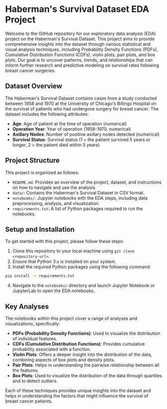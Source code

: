 # Haberman's Survival Dataset EDA Project

Welcome to the GitHub repository for our exploratory data analysis (EDA) project on the Haberman's Survival Dataset. This project aims to provide comprehensive insights into the dataset through various statistical and visual analysis techniques, including Probability Density Functions (PDFs), Cumulative Distribution Functions (CDFs), violin plots, pair plots, and box plots. Our goal is to uncover patterns, trends, and relationships that can inform further research and predictive modeling on survival rates following breast cancer surgeries.

## Dataset Overview

The Haberman's Survival Dataset contains cases from a study conducted between 1958 and 1970 at the University of Chicago's Billings Hospital on the survival of patients who had undergone surgery for breast cancer. The dataset includes the following attributes:

- **Age**: Age of patient at the time of operation (numerical)
- **Operation Year**: Year of operation (1958-1970, numerical)
- **Axillary Nodes**: Number of positive axillary nodes detected (numerical)
- **Survival Status**: Survival status (1 = the patient survived 5 years or longer, 2 = the patient died within 5 years)

## Project Structure

This project is organized as follows:

- `README.md`: Provides an overview of the project, dataset, and instructions on how to navigate and use the analysis.
- `data/`: Contains the Haberman's Survival Dataset in CSV format.
- `notebooks/`: Jupyter notebooks with the EDA steps, including data preprocessing, analysis, and visualization.
- `requirements.txt`: A list of Python packages required to run the notebooks.

## Setup and Installation

To get started with this project, please follow these steps:

1. Clone this repository to your local machine using `git clone <repository-url>`.
2. Ensure that Python 3.x is installed on your system.
3. Install the required Python packages using the following command:

```bash
pip install -r requirements.txt
```

4. Navigate to the `notebooks/` directory and launch Jupyter Notebook or JupyterLab to open the EDA notebooks.

## Key Analyses

The notebooks within this project cover a range of analyses and visualizations, specifically:

- **PDFs (Probability Density Functions)**: Used to visualize the distribution of individual features.
- **CDFs (Cumulative Distribution Functions)**: Provides cumulative probability associated with a function.
- **Violin Plots**: Offers a deeper insight into the distribution of the data, combining aspects of box plots and density plots.
- **Pair Plots**: Helps in understanding the pairwise relationship between all the features.
- **Box Plots**: Used to visualize the distribution of the data through quartiles and to detect outliers.

Each of these techniques provides unique insights into the dataset and helps in understanding the factors that might influence the survival of breast cancer patients.
